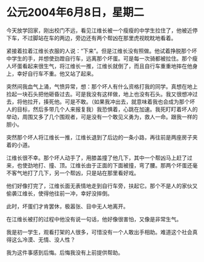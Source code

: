 # 公元2004年6月8日，星期二
今天放学回家，刚出校门不远，看见江维长被一个瘦瘦的中学生拉住了，他被近停下车，不过脚站在车的两边，旁边还有两个帮凶在那里虎视眈眈地看着。

紧接着拉着江维长衣服的人说：“下来”。但是江维长没有照做。他试着挣脱那个坏中学生的手，并想使劲蹬自行车，远离那个坏蛋。可是每一次骑都被拉住。那个瘦人坏蛋看起来很生气，将江维长一推，江维长就倒了，而且自行车重重地摔在他身上，幸好自行车不重。他又站了起来。

突然间我血气上涌，气愤异常，想：那个坏人有什么资格打我的同学。真想在地上捡起一块石头把他砸昏过去。可是我没有这样做，地上也没有石头。我又很想冲过去，将他拉开，揍死他。可是不敢。（如果我冲出去，就意味着我也会成为那个坏人的目标，然后多带几个人来报复我）我恐惧着，心跳在加速。我死盯盯着坏人的举动，周围又多了几个围观者，可是没有一个敢见义勇为，救人一命。跟我一样的胆小。

突然那个坏人将江维长一推，江维长退到了后边的一条小路，再往前是两座房子夹着的小道。

江维长很不幸。那个坏人动手了，用膝盖撞了他几下，其中一个帮凶马上赶了过来，也使劲地打、撞、顶。江维长由于正面的下面被撞，弯了腰。那两个坏蛋还毫不客气地打了几下，另一个帮凶，只是站在那里看好戏。

他们好像打完了，江维长面无表情地走到自行车旁，扶起它。那个不是人的家伙又偷袭江维长，使得他往前一冲，幸好没摔倒。

此时，坏蛋们才肯罢休，极嚣张、目中无人地离开。

在江维长被打的过程中他没有说一句话，他好像很害怕，又像是非常生气。

我是初一学生，观看打架的人很多，可惜没有一个人敢出手相助。难道这个社会真得这么冷漠、无情、没人性？

我为这件事感到后悔。后悔我没有上前提供帮助。

